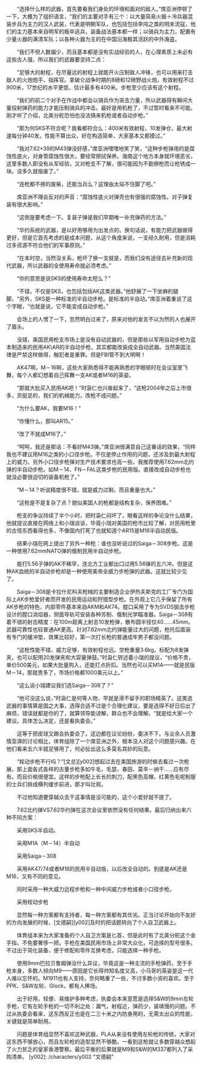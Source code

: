 　　“选择什么样的武器，首先要看我们身处的环境和面对的敌人。”席亚洲停顿了一下，大概为了组织语言，“我们的主要对手有三个：以大量简易火器＋冷兵器混装步兵为主力的汉人武装，代表是明朝军队，也包括包括李闯之类的明末流寇，他们的主力基本来自明军的叛卒逃兵，装备战法基本都一样；以骑兵为主力，配置有少量火器的满清军队；以各种火器为主的在中国沿海极其活跃的中外海盗。

　　“我们不但人数偏少，而且基本都是没有实战经验的人，在心理素质上未必有这些古人强，所以我们的武器要坚持二点：

　　“足够大的射程，在尽量远的射程上就能开火压制敌人冲锋，也可以用来打击敌人的火炮炮手、指挥官。拿破仑战争时期的8磅和12磅野战火炮，有效射程不过900米，17世纪的水平更低，估计最多有400米。步枪至少应该有这个射程。

　　“我们的前二个对手在作战中都会以骑兵作为突击力量，所以武器得有瞬间大量投射弹药的能力才能压制骑兵的冲击。最好是用机枪了，不过暂时看来不可能。刚才听了介绍，北美分舵恐怕也没法搞来机枪或者自动步枪。”

　　“那为何SKS不符合呢？我看都符合么：400米有效射程，10发弹仓，最大射速每分钟40发。性能不算出众，好在构造简单，大家基本又都摸过。”

　　“我对7.62*39的M43弹没好感，”席亚洲嘿嘿地笑了笑，“这种步枪弹用的是腐蚀性底火，对身管腐蚀性很大，要经常擦拭保养。海南这个地方本身就环境恶劣，这里多数人即没有从军经验，又对枪支不了解，很可能因为不勤擦枪而让枪锈成一块。没多久就报废了。”

　　“连枪都不擦的废柴，还能当兵么？这理由太站不住脚了吧。”

　　席亚洲不理会反对的声音：“腐蚀性底火对弹壳也有很强的腐蚀性。对子弹复装有很大影响。”

　　“这倒是要考虑一下。复装子弹是我们早期唯一补充弹药的方法。”

　　“华约系统的武器，是以好用够用为出发点的。换句话说，有能力把武器做得更好，但是它首先考虑的是成本问题，从这个角度来说，一支经久耐用，但是消耗过多资源不符合他们的军事原则。”

　　“在本时空，当然没关系，枪坏了换一支就是，而我们没有途径去补充新的现代武器，所以武器的全使用寿命就必须考虑。”

　　“你的意思是说SKS的使用寿命太短么？”

　　“不错，不仅是SKS，也包括包括AK这类武器。”他舒展了一下坐麻的腿脚，“另外，SKS是一种标准的半自动步枪。是标准的半自动。”席亚洲着重说了这个字眼，“也就是说，它不能变成自动步枪。”

　　会场上的人愣了一下，忽然明白过来了，原来对他的发言不以为然的人也展开了眉头。

　　没错，美国民用枪支市场上是没有自动武器的，但是那些以军用自动步枪为蓝本制造来的民用AK\AR的半自动步枪，其实都能改装成全自动武器。当然美国法律是严禁这样做得，触犯者是重罪。但是FBI管不到大明啊！

　　AK47啊，M－16啊，这些大家熟悉得不能再熟悉的字眼顿时在会议室里飞舞，每个人都幻想着自己挥舞一支AK或者M16的英姿。

　　“那就大批买入民用AK吧！”时袅仁也兴奋起来了，“这枪2004年之后上市很多，货挺足的，我们的机械能力，改枪不成问题。”

　　“为什么要AK，我要M16！”

　　“你懂什么，那叫AR15。”

　　“改了不就成M16了。”

　　“呵呵，我还是那话：不看好M43弹。”席亚洲很满意自己这番话的效果，“同样我也不建议用M16之类的小口径步枪。不仅是停止作用的问题，还涉及到最大射程上的威力。另外小口径步枪弹对生产技术要求也高一些。我推荐使用7.62mm北约弹的半自动步枪。如M－14、FN－FAL这类步枪的民用版。直接改成自动步枪也就没必要很迫切的装备机枪了。”

　　“M－14？听说精度很不错，就是威力过剩，而且重量也大。”

　　“这枪是不是复杂了点？貌似美国人的枪都是结构复杂，保养困难。”

　　枪支的争议持续了半个小时，把时袅仁闷坏了，眼看这样的争论没什么结果，他就提议直接在网络上和小瑞谈谈，毕竟小瑞对美国的枪市比较了解，对民用枪里的古怪东西看得也多，不像国内打死了也就知道个AR15是M16半自动民版。

　　结果小瑞在网上提出了另外一种枪：谁也没听说过的Saiga－308步枪。这是一种使用7.62mmNATO弹的俄制民用半自动步枪。

　　能打5.56子弹的AK不稀罕，连北方工业都出口过用5.56弹的五六冲。但是这种AK血统的半自动步枪却是一种使用美帝全威力步枪弹的武器。这就比较少见了。

　　Saiga－308是卡拉什尼科夫枪械的主要制造企业伊热夫斯克的工厂专门为国际上AK步枪爱好者而开发的民用运动和狩猎型步枪。在外观上它几乎保留了所有AK步枪的特色，内部零件基本来自AKM和AK74。膛口采用了专为SVDS狙击步枪设计的膛口消焰器，侧面导轨可安装各种苏制、俄制光学瞄准器。Saiga－308有着不错的射击精度：在100m距离上射击10发枪弹，散布圆半径仅40……45mm。武器可靠性也较普通AK更高。针对7.62mm北约弹能量过大的问题，枪托后面装有专门的缓冲垫，效果比较好，第一次打长枪的普通成年男子都没问题。

　　“这枪性能不错，威力足够，有效射程也远。空枪重量3.6kg，标配为8发弹夹，也可以配用20发弹夹和大容量弹鼓。”时袅仁转述着小瑞的提议，“价格不贵，单价500美元，如果大批量购入，还能打点折扣。当然也可以买M1A——就是民版M－14，那就贵多了，市场价格都1000美元以上。”

　　“这么说小瑞建议我们选Saiga－308了？”

　　“他可没这么说，”时袅仁是何等人物，早就是滑不留手的职场精英了。这类选武器的事情算是国之大事，选得合适不过是个合理化建议，要是选得不好日后出了麻烦，错误就都是你的了，就算领导能谅解，群众也不会理解。“就是给大家一个建议。具体怎么决定，还是看执委会。”

　　这等于把皮球又踢会执委会了。这边都在议论纷纷，委决不下。与业余人员激情澎湃的讨论相比，体育组除了一个席亚洲之外，根本没人对这个问题感兴趣。在他们看来五六半就足够用了，何必扯出这么多莫名其妙的玩意。

　　“栓动步枪不行吗？”[文总][y002]想起过去在美国旅游的时候去看过一次枪展，那上面各式各样的古董步枪多如牛毛，毛瑟、春田、莫辛－纳干……应有尽有。而且价格很便宜。这样的步枪配上长长的刺刀，配黑色高帽，红黄色毛呢制服的士兵们排成横列缓步前进，那才叫壮观。

　　不过他知道要穿越众去干这事情是没可能的，这个小爱好就不提了。

　　7.62北约弹VS7.62华约弹在这次会议里依然没有任何结果。最后归纳出来六种不同方案：

　　采用SKS半自动。

　　采用M1A（M－14）半自动

　　采用Saiga－308

　　采用AK47/74或者M16的民用半自动版，以后改全自动的。到底是AK还是M16，又有不同的意见。

　　同时采用一种大威力远程步枪和一种中间威力步枪或者小口径步枪。

　　采用栓动步枪

　　显然每一种方案都有支持者，每一种方案都有其优劣。正当讨论开始向不友好的方向发展的时候，[文德嗣][y002]及时的把话题转向了个人自卫武器上。

　　体育组本来为大家准备的个人自卫方案是匕首，但是此时有了北美分舵这个金手指，不免要奢侈一把。手枪在美国民用市场上非常大众化，可选择的型号很多。不过出于简化装备，便于修配和零件互换考虑，只能选择一种手枪。

　　使用9mm巴拉贝鲁姆弹没什么异议，毕竟这是一种主流的手枪弹药，至于手枪本身，多数人倾向M9——原因是它长得帅知名度又高，小马哥的英姿是这一代人难以忘怀的。M1911也有人支持，奈何略重了一些，不讨多数小资的喜欢。至于PPK、S&W左轮、Glock，都有人捧场。

　　出于好用，轻便、易维护多种考虑，执委会本来意愿是选择S&W的9mm左轮手枪，它有左轮手枪的一切不利之处：漏气，射程近，弹药少，装填慢的问题。不过从执委会看来，这东西反正也是在二三十米之内防身用的，无需太出众的性能，关键就是简单耐用。

　　问题是体育组显然不喜欢这种武器，PLA从来没有使用左轮枪的传统，大家对这东西不够放心，而且左轮枪的造型显然不够酷，一看到这枪就让多数穿越众想起了火力贫乏的皇家香港警察。最后平衡的后果就是M9和S&W的M337都列入了采购清单。
[y002]: /characters/y002 "文德嗣"
